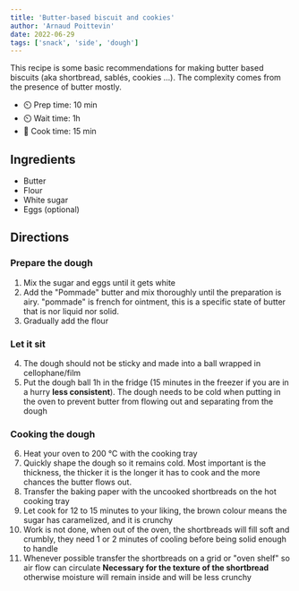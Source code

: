 ```yaml
---
title: 'Butter-based biscuit and cookies'
author: 'Arnaud Poittevin'
date: 2022-06-29
tags: ['snack', 'side', 'dough']
---
```


This recipe is some basic recommendations for making butter based biscuits (aka shortbread, sablés, cookies ...). The
complexity comes from the presence of butter mostly.

- ⏲️ Prep time: 10 min
- ⏲️ Wait time: 1h
- 🍳 Cook time: 15 min

## Ingredients

- Butter
- Flour
- White sugar
- Eggs (optional)

## Directions

### Prepare the dough

1. Mix the sugar and eggs until it gets white
2. Add the "Pommade" butter and mix thoroughly until the preparation is airy. "pommade" is french for ointment, this is a specific state of butter that is nor liquid nor solid.
3. Gradually add the flour

### Let it sit

4. The dough should not be sticky and made into a ball wrapped in cellophane/film
5. Put the dough ball 1h in the fridge (15 minutes in the freezer if you are in a hurry **less consistent**). The dough needs to be cold when putting in the oven to prevent butter from flowing out and separating from the dough

### Cooking the dough

6. Heat your oven to 200 °C with the cooking tray
7. Quickly shape the dough so it remains cold. Most important is the thickness, the thicker it is the longer it has to cook and the more chances the butter flows out.
8. Transfer the baking paper with the uncooked shortbreads on the hot cooking tray
9. Let cook for 12 to 15 minutes to your liking, the brown colour means the sugar has caramelized, and it is crunchy
10. Work is not done, when out of the oven, the shortbreads will fill soft and crumbly, they need 1 or 2 minutes of cooling before being solid enough to handle
11. Whenever possible transfer the shortbreads on a grid or "oven shelf" so air flow can circulate **Necessary for the texture of the shortbread** otherwise moisture will remain inside and will be less crunchy

